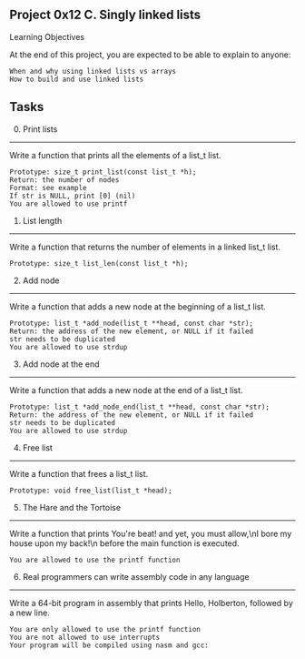 Project 0x12 C. Singly linked lists
------------------------------------------------------------------------------------------------

Learning Objectives

At the end of this project, you are expected to be able to explain to anyone:

    When and why using linked lists vs arrays
    How to build and use linked lists

Tasks
------------------------------------------------------------------------------------------------

0. Print lists
------------------------------------------------------------------------------------------------
Write a function that prints all the elements of a list_t list.

    Prototype: size_t print_list(const list_t *h);
    Return: the number of nodes
    Format: see example
    If str is NULL, print [0] (nil)
    You are allowed to use printf

1. List length
------------------------------------------------------------------------------------------------
Write a function that returns the number of elements in a linked list_t list.

    Prototype: size_t list_len(const list_t *h);

2. Add node
------------------------------------------------------------------------------------------------
Write a function that adds a new node at the beginning of a list_t list.

    Prototype: list_t *add_node(list_t **head, const char *str);
    Return: the address of the new element, or NULL if it failed
    str needs to be duplicated
    You are allowed to use strdup

3. Add node at the end
------------------------------------------------------------------------------------------------
Write a function that adds a new node at the end of a list_t list.

    Prototype: list_t *add_node_end(list_t **head, const char *str);
    Return: the address of the new element, or NULL if it failed
    str needs to be duplicated
    You are allowed to use strdup

4. Free list
------------------------------------------------------------------------------------------------
Write a function that frees a list_t list.

    Prototype: void free_list(list_t *head);

5. The Hare and the Tortoise
------------------------------------------------------------------------------------------------
Write a function that prints You're beat! and yet, you must allow,\nI bore my house upon my back!\n before the main function is executed.

    You are allowed to use the printf function

6. Real programmers can write assembly code in any language
------------------------------------------------------------------------------------------------
Write a 64-bit program in assembly that prints Hello, Holberton, followed by a new line.

    You are only allowed to use the printf function
    You are not allowed to use interrupts
    Your program will be compiled using nasm and gcc:

